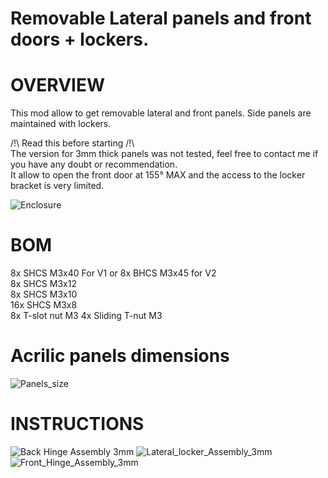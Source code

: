 # Removable Lateral panels and front doors + lockers.
# OVERVIEW
This mod allow to get removable lateral and front panels. Side panels are maintained with lockers.  

/!\ Read this before starting /!\  
The version for 3mm thick panels was not tested, feel free to contact me if you have any doubt or recommendation.  
It allow to open the front door at 155° MAX and the access to the locker bracket is very limited.  


![Enclosure](Images/Enclosure.jpg)

# BOM
8x SHCS M3x40 For V1 or 8x BHCS M3x45 for V2  
8x SHCS M3x12  
8x SHCS M3x10  
16x SHCS M3x8  
8x T-slot nut M3
4x Sliding T-nut M3

# Acrilic panels dimensions
![Panels_size](Images/Panels_size.jpg)

# INSTRUCTIONS
![Back Hinge Assembly 3mm](Images/Back_Hinge_Assembly_3mm.jpg)
![Lateral_locker_Assembly_3mm](Images/Lateral_locker_Assembly_3mm.jpg)
![Front_Hinge_Assembly_3mm](Images/Front_Hinge_Assembly_3mm.jpg)

